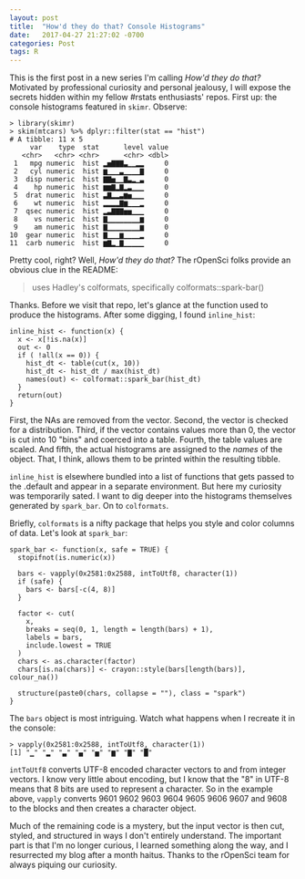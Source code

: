 ```yaml
---
layout: post
title:  "How'd they do that? Console Histograms"
date:   2017-04-27 21:27:02 -0700
categories: Post
tags: R 
---
```


This is the first post in a new series I'm calling *How'd they do that?* Motivated by professional curiosity 
and personal jealousy, I will expose the secrets hidden within my fellow #rstats enthusiasts' repos. First up: the console
histograms featured in `skimr`. Observe:

```
> library(skimr)
> skim(mtcars) %>% dplyr::filter(stat == "hist")
# A tibble: 11 x 5
     var    type  stat      level value
   <chr>   <chr> <chr>      <chr> <dbl>
 1   mpg numeric  hist ▂▅▇▇▇▃▁▁▂▂     0
 2   cyl numeric  hist ▆▁▁▁▃▁▁▁▁▇     0
 3  disp numeric  hist ▇▇▅▁▁▇▃▂▁▃     0
 4    hp numeric  hist ▆▆▇▂▇▂▃▁▁▁     0
 5  drat numeric  hist ▃▇▂▂▃▆▅▁▁▁     0
 6    wt numeric  hist ▂▂▂▂▇▆▁▁▁▂     0
 7  qsec numeric  hist ▂▃▇▇▇▅▅▁▁▁     0
 8    vs numeric  hist ▇▁▁▁▁▁▁▁▁▆     0
 9    am numeric  hist ▇▁▁▁▁▁▁▁▁▆     0
10  gear numeric  hist ▇▁▁▁▆▁▁▁▁▂     0
11  carb numeric  hist ▆▇▂▁▇▁▁▁▁▁     0

```

Pretty cool, right? Well, *How'd they do that?* The rOpenSci folks provide an obvious clue in the README:

> uses Hadley's colformats, specifically colformats::spark-bar()

Thanks. Before we visit that repo, let's glance at the function used to produce the histograms. After some digging, I 
found `inline_hist`:

```
inline_hist <- function(x) {
  x <- x[!is.na(x)]
  out <- 0
  if ( !all(x == 0)) {
    hist_dt <- table(cut(x, 10))
    hist_dt <- hist_dt / max(hist_dt)
    names(out) <- colformat::spark_bar(hist_dt)
  }
  return(out)
}

```
First, the NAs are removed from the vector. Second, the vector is checked for a distribution. Third, if the vector contains values more
than 0, the vector is cut into 10 "bins" and coerced into a table. Fourth, the table values are scaled. And fifth, the actual histograms
are assigned to the *names* of the object. That, I think, allows them to be printed within the resulting tibble.

`inline_hist` is elsewhere bundled into a list of functions that gets passed to the .default and appear in a separate environment. But
here my curiosity was temporarily sated. I want to dig deeper into the histograms themselves generated by `spark_bar`. On to `colformats`.

Briefly, `colformats` is a nifty package that helps you style and color columns of data. Let's look at `spark_bar`:

```
spark_bar <- function(x, safe = TRUE) {
  stopifnot(is.numeric(x))

  bars <- vapply(0x2581:0x2588, intToUtf8, character(1))
  if (safe) {
    bars <- bars[-c(4, 8)]
  }

  factor <- cut(
    x,
    breaks = seq(0, 1, length = length(bars) + 1),
    labels = bars,
    include.lowest = TRUE
  )
  chars <- as.character(factor)
  chars[is.na(chars)] <- crayon::style(bars[length(bars)], colour_na())

  structure(paste0(chars, collapse = ""), class = "spark")
}
```

The `bars` object is most intriguing. Watch what happens when I recreate it in the console:

```
> vapply(0x2581:0x2588, intToUtf8, character(1))
[1] "▁" "▂" "▃" "▄" "▅" "▆" "▇" "█"

```

`intToUtf8` converts UTF-8 encoded character vectors to and from integer vectors. I know very little about encoding, but I know that
the "8" in UTF-8 means that 8 bits are used to represent a character. So in the example above, `vapply` 
converts 9601 9602 9603 9604 9605 9606 9607 and 9608 to the blocks and then creates a character object.

Much of the remaining code is a mystery, but the input vector is then cut, styled, and structured in ways 
I don't entirely understand. The important part is that I'm no longer curious, I learned something along the way, and I resurrected
my blog after a month haitus. Thanks to the rOpenSci team for always piquing our curiosity. 



